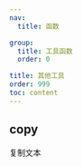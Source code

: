 ```yaml
---
nav:
  title: 函数

group:
  title: 工具函数
  order: 0

title: 其他工具
order: 999
toc: content
---
```


## copy

复制文本
